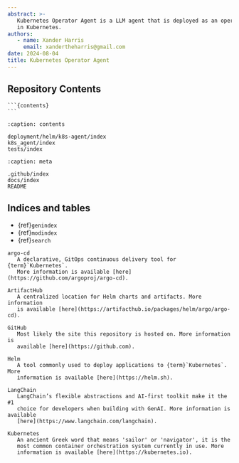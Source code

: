 ```yaml
---
abstract: >-
   Kubernetes Operator Agent is a LLM agent that is deployed as an operator
   in Kubernetes.
authors:
   - name: Xander Harris
     email: xandertheharris@gmail.com
date: 2024-08-04
title: Kubernetes Operator Agent
---
```


## Repository Contents

````{sidebar}
```{contents}
```
````

```{toctree}
:caption: contents

deployment/helm/k8s-agent/index
k8s_agent/index
tests/index
```

```{toctree}
:caption: meta

.github/index
docs/index
README
```

## Indices and tables

* {ref}`genindex`
* {ref}`modindex`
* {ref}`search`

```{glossary}
argo-cd
   A declarative, GitOps continuous delivery tool for {term}`Kubernetes`.
   More information is available [here](https://github.com/argoproj/argo-cd).

ArtifactHub
   A centralized location for Helm charts and artifacts. More information
   is available [here](https://artifacthub.io/packages/helm/argo/argo-cd).

GitHub
   Most likely the site this repository is hosted on. More information is
   available [here](https://github.com).

Helm
   A tool commonly used to deploy applications to {term}`Kubernetes`. More
   information is available [here](https://helm.sh).

LangChain
   LangChain’s flexible abstractions and AI-first toolkit make it the #1
   choice for developers when building with GenAI. More information is available
   [here](https://www.langchain.com/langchain).

Kubernetes
   An ancient Greek word that means 'sailor' or 'navigator', it is the
   most common container orchestration system currently in use. More
   information is available [here](https://kubernetes.io).
```

```{sectionauthor} Xander Harris <xandertheharris@gmail.com>
```

